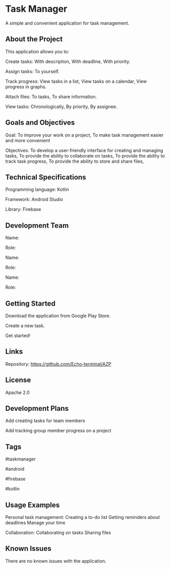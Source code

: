 # Task Manager

A simple and convenient application for task management.

## About the Project

  This application allows you to:
  
  Create tasks:
    With description,
    With deadline,
    With priority.
  
  Assign tasks:
    To yourself.
  
  Track progress:
    View tasks in a list,
    View tasks on a calendar,
    View progress in graphs.
  
  Attach files:
    To tasks,
    To share information.
  
  View tasks:
    Chronologically,
    By priority,
    By assignee.

## Goals and Objectives

Goal:
  To improve your work on a project,
  To make task management easier and more convenient

Objectives:
  To develop a user-friendly interface for creating and managing tasks,
  To provide the ability to collaborate on tasks,
  To provide the ability to track task progress,
  To provide the ability to store and share files,

## Technical Specifications

  Programming language: Kotlin
  
  Framework: Android Studio
  
  Library: Firebase

## Development Team
  
  Name:
  
  Role:
  
  Name:
  
  Role:
  
  Name:
  
  Role:

## Getting Started

  Download the application from Google Play Store.
  
  Create a new task.
  
  Get started!

## Links

Repository: https://github.com/Echo-terminal/AZP

## License

Apache 2.0

## Development Plans

  Add сreating tasks for team members
  
  Add tracking group member progress on a project

## Tags

  #taskmanager
  
  #android
  
  #firebase
  
  #kotlin

## Usage Examples

  Personal task management:
    Creating a to-do list
    Getting reminders about deadlines
    Manage your time
  
  Collaboration:
    Collaborating on tasks
    Sharing files

## Known Issues

  There are no known issues with the application. 

